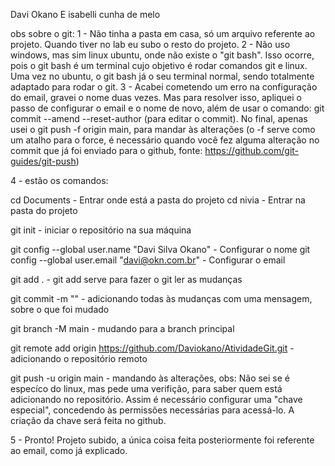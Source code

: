 Davi Okano E isabelli cunha de melo

obs sobre o git:
1 - Não tinha a pasta em casa, só um arquivo referente ao projeto. Quando tiver no lab eu subo o resto do projeto. 
2 - Não uso windows, mas sim linux ubuntu, onde não existe o "git bash". Isso ocorre, pois o git bash é um terminal 
cujo objetivo é rodar comandos git e linux. Uma vez no ubuntu, o git bash já o seu terminal normal, sendo totalmente 
adaptado para rodar o git. 
3 - Acabei cometendo um erro na configuração do email, gravei o nome duas vezes. Mas para resolver isso, apliquei o passo
de configurar o email e o nome de novo, além de usar o comando: git commit --amend --reset-author (para editar o commit).
No final, apenas usei o git push -f origin main, para mandar às alterações (o -f serve como um atalho para o force, é
necessário quando você fez alguma alteração no commit que já foi enviado para o github, fonte: https://github.com/git-guides/git-push)


4 - estão os comandos:

cd Documents - Entrar onde está a pasta do projeto
cd nivia - Entrar na pasta do projeto 

git init - iniciar o repositório na sua máquina

git config --global user.name "Davi Silva Okano" - Configurar o nome
git config --global user.email "davi@okn.com.br" - Configurar o email

git add . - git add serve para fazer o git ler as mudanças 

git commit -m "" - adicionando todas às mudanças com uma mensagem, sobre o que foi mudado

git branch -M main - mudando para a branch principal 

git remote add origin https://github.com/Daviokano/AtividadeGit.git - adicionando o repositório remoto

git push -u origin main - mandando às alterações, obs: Não sei se é especíco do linux, mas pede uma verifição, para saber quem está adicionando no repositório.
                                                  Assim é necessário configurar uma "chave especial", concedendo às permissões necessárias para acessá-lo. A criação
                                                  da chave será feita no github.

5 - Pronto! Projeto subido, a única coisa feita posteriormente foi referente ao email, como já explicado.
